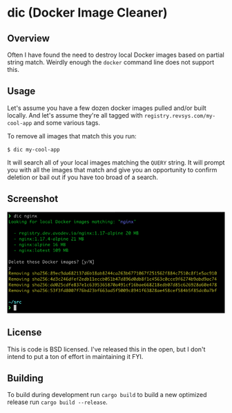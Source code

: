 # dic (Docker Image Cleaner)

## Overview

Often I have found the need to destroy local Docker images based on partial
string match.  Weirdly enough the `docker` command line does not support this.

## Usage

Let's assume you have a few dozen docker images pulled and/or built locally.
And let's assume they're all tagged with `registry.revsys.com/my-cool-app` and some
various tags.  

To remove all images that match this you run: 

```shell
$ dic my-cool-app
```

It will search all of your local images matching the `QUERY` string. It will prompt you 
with all the images that match and give you an opportunity to confirm deletion or bail out
if you have too broad of a search. 

## Screenshot

![Screenshot](images/readme-screenshot-1.png)

## License

This is code is BSD licensed.  I've released this in the open, but I don't intend to put a 
ton of effort in maintaining it FYI. 

## Building

To build during development run `cargo build` to build a new optimized release run `cargo build --release`.

